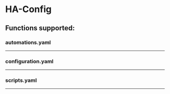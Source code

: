 # HA-Config

## Functions supported:

### automations.yaml
---

### configuration.yaml
---

### scripts.yaml
---
